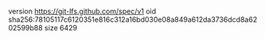 version https://git-lfs.github.com/spec/v1
oid sha256:78105117c6120351e816c312a16bd030e08a849a612da3736dcd8a6202599b88
size 6429
